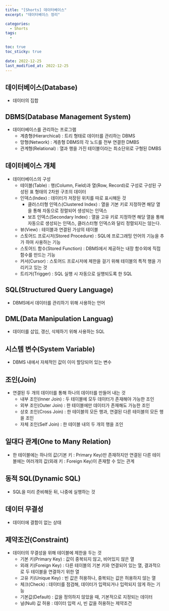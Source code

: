 ```yaml
---
title: "[Shorts] 데이터베이스"
excerpt: "데이터베이스 정리"

categories:
  - Shorts
tags:
  - 

toc: true
toc_sticky: true
 
date: 2022-12-25
last_modified_at: 2022-12-25
---
```


## **데이터베이스(Database)**
- 데이터의 집합

## **DBMS(Database Management System)**
- 데이터베이스를 관리하는 프로그램
  - 계층형(Hierarchical) : 트리 형태로 데이터를 관리하는 DBMS
  - 망형(Network) : 계층형 DBMS의 각 노드를 전부 연결한 DMBS
  - 관계형(Relational) : 열과 행을 가진 테이블이라는 최소단위로 구형된 DMBS

## **데이터베이스 개체**
- 데이터베이스의 구성
  - 테이블(Table) : 행(Column, Field)과 열(Row, Record)로 구성로 구성된 구성된 표 형태의 2차원 구조의 데이터
  - 인덱스(Index) : 데이터가 저장된 위치를 따로 표시해둔 것
    - 클러스터형 인덱스(Clustered Index) : 열을 기본 키로 지정하면 해당 열을 통해 자동으로 정렬되어 생성되는 인덱스
    - 보조 인덱스(Secondary Index) : 열을 고유 키로 지정하면 해당 열을 통해 자동으로 생성되는 인덱스, 클러스터형 인덱스와 달리 정렬되지는 않는다.
  - 뷰(View) : 테이블과 연결된 가상의 테이블
  - 스토어드 프로시저(Stored Procedure) : SQL에 프로그래밍 언어의 기능을 추가 하여 사용하는 기능
  - 스토어드 함수(Stored Function) : DBMS에서 제공하는 내장 함수외에 직접 함수를 만드는 기능
  - 커서(Cursor) : 스토어드 프로시저에 제한을 걸기 위해 테이블의 특적 행을 가리키고 있는 것
  - 트리거(Trigger) : SQL 실행 시 자동으로 실행되도록 한 SQL

## **SQL(Structured Query Language)**
- DBMS에서 데이터를 관리하기 위해 사용하는 언어

## **DML(Data Manipulation Languag)**
- 데이터를 삽입, 갱신, 삭제하기 위해 사용하는 SQL

## **시스템 변수(System Variable)**
- DBMS 내에서 자체적인 값이 이미 할당되어 있는 변수

## **조인(Join)**
- 연결된 두 개의 데이터를 통해 하나의 데이터를 만들어 내는 것
  - 내부 조인(Inner Join) : 두 테이블에 모두 데이터가 존재해야 가능한 조인
  - 외부 조인(Outer Join) : 한 테이블에만 데이터가 존재해도 가능한 조인
  - 상호 조인(Cross Join) : 한 테이블의 모든 행과, 연결된 다른 테이블의 모든 행을 조인
  - 자체 조인(Self Join) : 한 테이블 내의 두 개의 행을 조인

## **일대다 관계(One to Many Relation)** 
- 한 테이블에는 하나의 값(기본 키 : Primary Key)만 존재하지만 연결된 다른 테이블에는 여러개의 값(외래 키 : Foreign Key)이 존재할 수 있는 관계

## **동적 SQL(Dynamic SQL)**
- SQL을 미리 준비해둔 뒤, 나중에 실행하는 것

## **데이터 무결성**
- 데이터에 결함이 없는 상태

## **제약조건(Constraint)**
- 데이터의 무결성을 위해 테이블에 제한을 두는 것
  - 기본 키(Primary Key) : 값이 중복되지 않고, 비어있지 않은 열
  - 외래 키(Foreign Key) : 다른 테이블의 기본 키와 연결되어 있는 열, 결과적으로 두 테이블을 연결하기 위한 열
  - 고유 키(Unique Key) : 빈 값은 허용하나, 중복되는 값은 허용하지 않는 열
  - 체크(Check) : 데이터를 점검해, 데이터가 입력되거나 입력되지 않게 하는 기능
  - 기본값(Default) : 값을 정의하지 않았을 때, 기본적으로 지정되는 데이터
  - 널(Null) 값 허용 : 데이터 입력 시, 빈 값을 허용하는 제약조건
